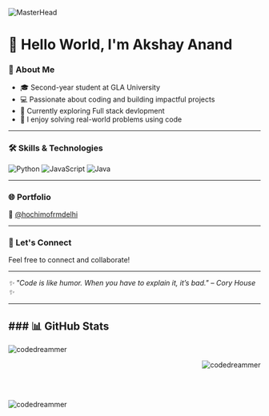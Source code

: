 
![MasterHead](https://i.pinimg.com/originals/57/e3/53/57e353468c03daab4846f3c3418f436f.gif)
# 👋 Hello World, I'm Akshay Anand

### 🚀 About Me
- 🎓 Second-year student at GLA University  
- 💻 Passionate about coding and building impactful projects  
- 🌱 Currently exploring Full stack devlopment  
- 🧠 I enjoy solving real-world problems using code

---

### 🛠️ Skills & Technologies
![Python](https://img.shields.io/badge/Python-3776AB?style=flat&logo=python&logoColor=white)
![JavaScript](https://img.shields.io/badge/JavaScript-F7DF1E?style=flat&logo=javascript&logoColor=black)
![Java](https://img.shields.io/badge/Java-007396?style=flat&logo=java&logoColor=white)

---

### 🌐 Portfolio
🔗 [@hochimofrmdelhi](https://github.com/codedreammer)

---

### 💬 Let's Connect
Feel free to connect and collaborate!

---

_✨ "Code is like humor. When you have to explain it, it’s bad." – Cory House ✨_

<hr>
<h2><strong>### 📊 GitHub Stats</strong></h2>

<!--most used language-->
<p><img align="left" src="https://github-readme-stats.vercel.app/api/top-langs?username=codedreammer&show_icons=true&locale=en&layout=compact" alt="codedreammer" /></p>
<br>
<!--github status-->
<p>&nbsp;<img align="right" src="https://github-readme-stats.vercel.app/api?username=codedreammer&show_icons=true&locale=en" alt="codedreammer" /></p>
<br>
<br>
<p><img align="bottom" src="https://github-readme-streak-stats.herokuapp.com/?user=codedreammer&" alt="codedreammer" /></p>

